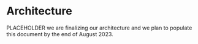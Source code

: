 # Architecture

PLACEHOLDER
we are finalizing our architecture and we plan to populate this document by the end of August 2023.
